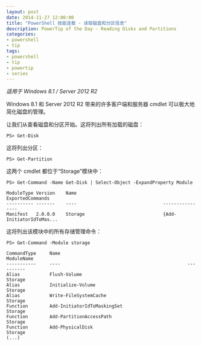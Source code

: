 ```yaml
---
layout: post
date: 2014-11-27 12:00:00
title: "PowerShell 技能连载 - 读取磁盘和分区信息"
description: PowerTip of the Day - Reading Disks and Partitions
categories:
- powershell
- tip
tags:
- powershell
- tip
- powertip
- series
---
```

_适用于 Windows 8.1 / Server 2012 R2_

Windows 8.1 和 Server 2012 R2 带来的许多客户端和服务器 cmdlet 可以极大地简化磁盘的管理。

让我们从查看磁盘和分区开始。这将列出所有加载的磁盘：

```
PS> Get-Disk
```

这将列出分区：

```
PS> Get-Partition
```

这两个 cmdlet 都位于“Storage”模块中：

```
PS> Get-Command -Name Get-Disk | Select-Object -ExpandProperty Module

ModuleType Version    Name                                ExportedCommands        
---------- -------    ----                                ----------------        
Manifest   2.0.0.0    Storage                             {Add-InitiatorIdToMas...
```

这将列出该模块中的所有存储管理命令：

```
PS> Get-Command -Module storage

CommandType     Name                                               ModuleName     
-----------     ----                                               ----------     
Alias           Flush-Volume                                       Storage        
Alias           Initialize-Volume                                  Storage        
Alias           Write-FileSystemCache                              Storage        
Function        Add-InitiatorIdToMaskingSet                        Storage        
Function        Add-PartitionAccessPath                            Storage        
Function        Add-PhysicalDisk                                   Storage      
(...)
```

<!--本文国际来源：[Reading Disks and Partitions](http://community.idera.com/powershell/powertips/b/tips/posts/reading-disks-and-partitions)-->
